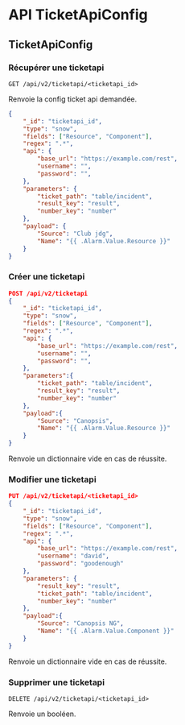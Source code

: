 # API TicketApiConfig

## TicketApiConfig

### Récupérer une ticketapi

```
GET /api/v2/ticketapi/<ticketapi_id>
```

Renvoie la config ticket api demandée.

```json
{
    "_id": "ticketapi_id",
    "type": "snow",
    "fields": ["Resource", "Component"],
    "regex": ".*",
    "api": {
        "base_url": "https://example.com/rest",
        "username": "",
        "password": "",
    },
    "parameters": {
        "ticket_path": "table/incident",
        "result_key": "result",
        "number_key": "number"
    },
    "payload": {
        "Source": "Club jdg",
        "Name": "{{ .Alarm.Value.Resource }}"
    }
}
```

### Créer une ticketapi

```json
POST /api/v2/ticketapi
{
    "_id": "ticketapi_id",
    "type": "snow",
    "fields": ["Resource", "Component"],
    "regex": ".*",
    "api": {
        "base_url": "https://example.com/rest",
        "username": "",
        "password": "",
    },
    "parameters":{
        "ticket_path": "table/incident",
        "result_key": "result",
        "number_key": "number"
    },
    "payload":{
        "Source": "Canopsis",
        "Name": "{{ .Alarm.Value.Resource }}"
    }
}
```

Renvoie un dictionnaire vide en cas de réussite.

### Modifier une ticketapi

```json
PUT /api/v2/ticketapi/<ticketapi_id>
{
    "_id": "ticketapi_id",
    "type": "snow",
    "fields": ["Resource", "Component"],
    "regex": ".*",
    "api": {
        "base_url": "https://example.com/rest",
        "username": "david",
        "password": "goodenough"
    },
    "parameters": {
        "result_key": "result",
        "ticket_path": "table/incident",
        "number_key": "number"
    },
    "payload":{
        "Source": "Canopsis NG",
        "Name": "{{ .Alarm.Value.Component }}"
    }
}
```

Renvoie un dictionnaire vide en cas de réussite.

### Supprimer une ticketapi

```
DELETE /api/v2/ticketapi/<ticketapi_id>
```

Renvoie un booléen.
